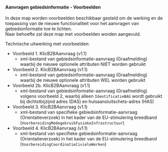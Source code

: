 ﻿#### Aanvragen gebiedsinformatie - Voorbeelden

In deze map worden voorbeelden beschikbaar gesteld om de werking en de toepassing van de nieuwe functionaliteit voor het aanvragen van gebiedsinformatie toe te lichten.    
Naar behoefte zal deze map met voorbeelden worden aangevuld.

Technische uitwerking met voorbeelden:
* Voorbeeld 1. KlicB2BAanvraag (v1.1)
  - xml-bestand van gebiedsinformatie-aanvraag (Graafmelding) waarbij de nieuwe optionele attributen NIET worden gebruikt
* Voorbeeld 2. KlicB2BAanvraag (v1.1)
  - xml-bestand van gebiedsinformatie-aanvraag (Graafmelding) waarbij de nieuwe optionele attributen WEL worden gebruikt
* Voorbeeld 2b. KlicB2BAanvraag (v1.1)
  - xml-bestand van gebiedsinformatie-aanvraag (Graafmelding) volgens voorbeeld 2, waarbij alleen `IdentificatieBAG` wordt gebruikt bij dichtstbijzijnd adres (DAS) en huisaansluitschets-adres (HAS)
* Voorbeeld 3. KlicB2BAanvraag (v1.1)
  - xml-bestand van specifieke gebiedsinformatie-aanvraag (Orientatieverzoek) in het kader van de EU-stimulering breedband (`VoorbereidingMedegebruikFysiekeInfrastructuur`)
* Voorbeeld 4. KlicB2BAanvraag (v1.1)
  - xml-bestand van specifieke gebiedsinformatie-aanvraag (Orientatieverzoek) in het kader van de EU-stimulering breedband (`VoorbereidingCoordinatieCivieleWerken`)
